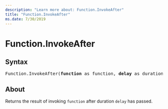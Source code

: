 ```yaml
---
description: "Learn more about: Function.InvokeAfter"
title: "Function.InvokeAfter"
ms.date: 7/30/2019
---
```

# Function.InvokeAfter

## Syntax

<pre>
Function.InvokeAfter(<b>function</b> as function, <b>delay</b> as duration) as any 
</pre>
  
## About  
Returns the result of invoking `function` after duration `delay` has passed.
  
